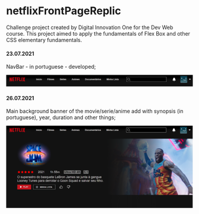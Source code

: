 # netflixFrontPageReplic
Challenge project created by Digital Innovation One for the Dev Web course. This project aimed to apply the fundamentals of Flex Box and other CSS elementary fundamentals. 

#### 23.07.2021

NavBar - in portuguese - developed;

![navbar](https://github.com/thplira/netflixFrontPageReplic/blob/master/assets/github/navbar.png)



#### 26.07.2021

Main background banner of the movie/serie/anime add with synopsis (in portuguese), year, duration and other things;

![main bg banner](https://github.com/thplira/netflixFrontPageReplic/blob/master/assets/github/main%20bg%20banner.png)

